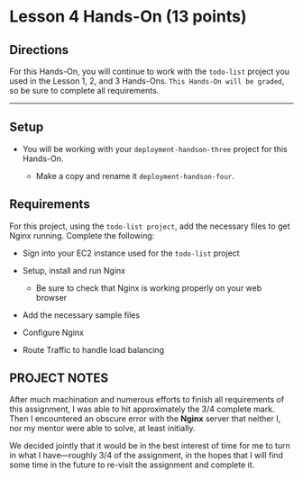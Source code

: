 # Lesson 4 Hands-On  (13 points)

## Directions

For this Hands-On, you will continue to work with the `todo-list` project
you used in the Lesson 1, 2, and 3 Hands-Ons. `This Hands-On will be graded`,
so be sure to complete all requirements.

---

## Setup

* You will be working with your `deployment-handson-three` project for
this Hands-On.

    * Make a copy and rename it `deployment-handson-four`.

## Requirements

For this project, using the `todo-list project`, add the necessary files
to get Nginx running. Complete the following:

* Sign into your EC2 instance used for the `todo-list` project

* Setup, install and run Nginx

    * Be sure to check that Nginx is working properly on your web browser

* Add the necessary sample files

* Configure Nginx

* Route Traffic to handle load balancing

## PROJECT NOTES

After much machination and numerous efforts to finish all requirements of this
assignment, I was able to hit approximately the 3/4 complete mark. Then I
encountered an obscure error with the **Nginx** server that neither I, nor my
mentor were able to solve, at least initially.

We decided jointly that it would be in the best interest of time for me to turn
in what I have—roughly 3/4 of the assignment, in the hopes that I will find some
time in the future to re-visit the assignment and complete it.
